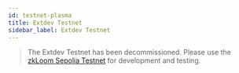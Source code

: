 ```yaml
---
id: testnet-plasma
title: Extdev Testnet
sidebar_label: Extdev Testnet
---
```


> The Extdev Testnet has been decommissioned.
> Please use the [zkLoom Sepolia Testnet](testnet-zkloom.html) for development and testing.
